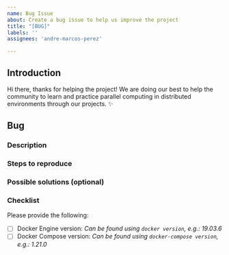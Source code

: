 ```yaml
---
name: Bug Issue
about: Create a bug issue to help us improve the project
title: "[BUG]"
labels: ''
assignees: 'andre-marcos-perez'

---
```


## Introduction

Hi there, thanks for helping the project! We are doing our best to help the community to learn and practice parallel computing in distributed environments through our projects. :sparkles:

## Bug

### Description

<!-- Add context, tag people, etc. as text -->

### Steps to reproduce

<!-- Steps to reproduce, as topics -->

### Possible solutions (optional)

<!-- If any, as text -->

### Checklist

Please provide the following:

- [ ] Docker Engine version: *Can be found using `docker version`, e.g.: 19.03.6*
- [ ] Docker Compose version: *Can be found using `docker-compose version`, e.g.: 1.21.0*
